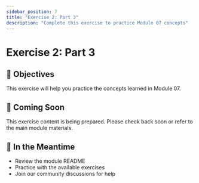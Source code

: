 ```yaml
---
sidebar_position: 7
title: "Exercise 2: Part 3"
description: "Complete this exercise to practice Module 07 concepts"
---
```


# Exercise 2: Part 3

## 🎯 Objectives

This exercise will help you practice the concepts learned in Module 07.

## 📝 Coming Soon

This exercise content is being prepared. Please check back soon or refer to the main module materials.

## 🚀 In the Meantime

- Review the module README
- Practice with the available exercises
- Join our community discussions for help
